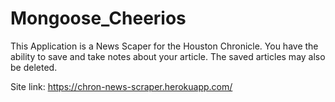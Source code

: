 # Mongoose_Cheerios
This Application is a News Scaper for the Houston Chronicle. 
You have the ability to save and take notes about your article. 
The saved articles may also be deleted.




Site link:
https://chron-news-scraper.herokuapp.com/





